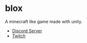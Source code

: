 # blox
A minecraft like game made with unity.

- [Discord Server](https://discord.gg/uU8d5anC)
- [Twitch](https://www.twitch.tv/khrenn)
